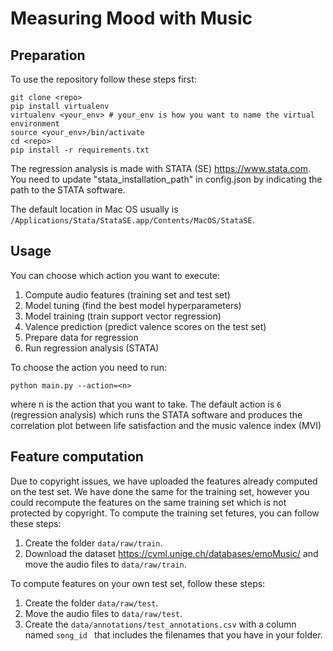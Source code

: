 # Measuring Mood with Music
## Preparation
To use the repository follow these steps first:

```
git clone <repo>
pip install virtualenv
virtualenv <your_env> # your_env is how you want to name the virtual environment
source <your_env>/bin/activate
cd <repo>
pip install -r requirements.txt
```

The regression analysis is made with STATA (SE) https://www.stata.com. You need to update "stata_installation_path" in config.json by indicating the path to the STATA software. 

The default location in Mac OS usually is ```/Applications/Stata/StataSE.app/Contents/MacOS/StataSE```.

## Usage
You can choose which action you want to execute: 
1. Compute audio features (training set and test set)
2. Model tuning (find the best model hyperparameters)
3. Model training (train support vector regression)
4. Valence prediction (predict valence scores on the test set)
5. Prepare data for regression
6. Run regression analysis (STATA)

To choose the action you need to run: 
```
python main.py --action=<n>
```
where n is the action that you want to take. The default action is ``` 6 ``` (regression analysis) which runs the STATA software and produces the correlation plot
between life satisfaction and the music valence index (MVI)

## Feature computation
Due to copyright issues, we have uploaded the features already computed on the test set. We have done the same for the training set, 
however you could recompute the features on the same training set which is not protected by copyright.
To compute the training set fetures, you can follow these steps:
1. Create the folder ```data/raw/train```.
2. Download the dataset https://cvml.unige.ch/databases/emoMusic/ and move the audio files to ``` data/raw/train ```.

To compute features on your own test set, follow these steps: 
1. Create the folder ```data/raw/test```.
2. Move the audio files to ```data/raw/test```.
3. Create the ```data/annotations/test_annotations.csv``` with a column named ```song_id ``` that includes the filenames that you have in your folder. 

